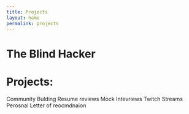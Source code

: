 ```yaml
---
title: Projects
layout: home
permalink: projects
---
```


# The Blind Hacker

# Projects: 

Community Bulding
Resume reviews
Mock Intevriews
Twitch Streams 
Perosnal Letter of reocmdnaion 



